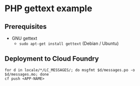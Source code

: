 # PHP gettext example

## Prerequisites

* GNU gettext
  * `sudo apt-get install gettext` (Debian / Ubuntu)

## Deployment to Cloud Foundry

```
for d in locale/*/LC_MESSAGES/; do msgfmt $d/messages.po -o $d/messages.mo; done
cf push <APP-NAME>
```

